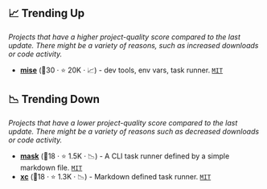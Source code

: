 ## 📈 Trending Up

_Projects that have a higher project-quality score compared to the last update. There might be a variety of reasons, such as increased downloads or code activity._

- <b><a href="https://github.com/jdx/mise">mise</a></b> (🥉30 ·  ⭐ 20K · 📈) - dev tools, env vars, task runner. <code><a href="http://bit.ly/34MBwT8">MIT</a></code> <code><img src="https://images.icon-icons.com/510/PNG/512/heart_icon-icons.com_50374.png" style="display:inline;" width="13" height="13"></code>

## 📉 Trending Down

_Projects that have a lower project-quality score compared to the last update. There might be a variety of reasons such as decreased downloads or code activity._

- <b><a href="https://github.com/jacobdeichert/mask">mask</a></b> (🥉18 ·  ⭐ 1.5K · 📉) - A CLI task runner defined by a simple markdown file. <code><a href="http://bit.ly/34MBwT8">MIT</a></code> <code><img src="https://images.icon-icons.com/510/PNG/512/heart_icon-icons.com_50374.png" style="display:inline;" width="13" height="13"></code>
- <b><a href="https://github.com/joerdav/xc">xc</a></b> (🥉18 ·  ⭐ 1.3K · 📉) - Markdown defined task runner. <code><a href="http://bit.ly/34MBwT8">MIT</a></code> <code><img src="https://images.icon-icons.com/510/PNG/512/heart_icon-icons.com_50374.png" style="display:inline;" width="13" height="13"></code>

